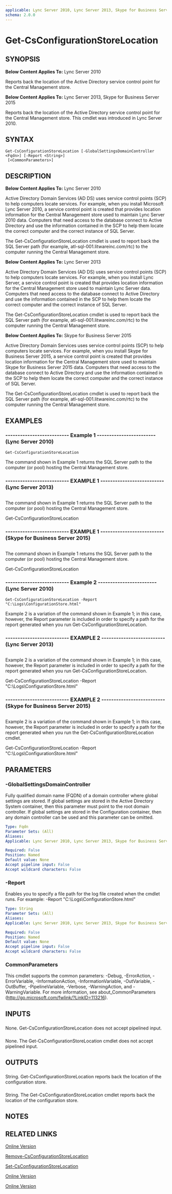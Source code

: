 ```yaml
---
applicable: Lync Server 2010, Lync Server 2013, Skype for Business Server 2015
schema: 2.0.0
---
```


# Get-CsConfigurationStoreLocation

## SYNOPSIS
**Below Content Applies To:** Lync Server 2010

Reports back the location of the Active Directory service control point for the Central Management store.

**Below Content Applies To:** Lync Server 2013, Skype for Business Server 2015

Reports back the location of the Active Directory service control point for the Central Management store.
This cmdlet was introduced in Lync Server 2010.



## SYNTAX

```
Get-CsConfigurationStoreLocation [-GlobalSettingsDomainController <Fqdn>] [-Report <String>]
 [<CommonParameters>]
```

## DESCRIPTION
**Below Content Applies To:** Lync Server 2010

Active Directory Domain Services (AD DS) uses service control points (SCP) to help computers locate services.
For example, when you install Microsoft Lync Server 2010, a service control point is created that provides location information for the Central Management store used to maintain Lync Server 2010 data.
Computers that need access to the database connect to Active Directory and use the information contained in the SCP to help them locate the correct computer and the correct instance of SQL Server.

The Get-CsConfigurationStoreLocation cmdlet is used to report back the SQL Server path (for example, atl-sql-001.litwareinc.com/rtc) to the computer running the Central Management store.

**Below Content Applies To:** Lync Server 2013

Active Directory Domain Services (AD DS) uses service control points (SCP) to help computers locate services.
For example, when you install Lync Server, a service control point is created that provides location information for the Central Management store used to maintain Lync Server data.
Computers that need access to the database connect to Active Directory and use the information contained in the SCP to help them locate the correct computer and the correct instance of SQL Server.

The Get-CsConfigurationStoreLocation cmdlet is used to report back the SQL Server path (for example, atl-sql-001.litwareinc.com/rtc) to the computer running the Central Management store.

**Below Content Applies To:** Skype for Business Server 2015

Active Directory Domain Services uses service control points (SCP) to help computers locate services.
For example, when you install Skype for Business Server 2015, a service control point is created that provides location information for the Central Management store used to maintain Skype for Business Server 2015 data.
Computers that need access to the database connect to Active Directory and use the information contained in the SCP to help them locate the correct computer and the correct instance of SQL Server.

The Get-CsConfigurationStoreLocation cmdlet is used to report back the SQL Server path (for example, atl-sql-001.litwareinc.com/rtc) to the computer running the Central Management store.



## EXAMPLES

### -------------------------- Example 1 ------------------------ (Lync Server 2010)
```
Get-CsConfigurationStoreLocation
```

The command shown in Example 1 returns the SQL Server path to the computer (or pool) hosting the Central Management store.

### -------------------------- EXAMPLE 1 -------------------------- (Lync Server 2013)
```

```

The command shown in Example 1 returns the SQL Server path to the computer (or pool) hosting the Central Management store.

Get-CsConfigurationStoreLocation

### -------------------------- EXAMPLE 1 -------------------------- (Skype for Business Server 2015)
```

```

The command shown in Example 1 returns the SQL Server path to the computer (or pool) hosting the Central Management store.

Get-CsConfigurationStoreLocation

### -------------------------- Example 2 ------------------------ (Lync Server 2010)
```
Get-CsConfigurationStoreLocation -Report "C:\Logs\ConfigurationStore.html"
```

Example 2 is a variation of the command shown in Example 1; in this case, however, the Report parameter is included in order to specify a path for the report generated when you run Get-CsConfigurationStoreLocation.

### -------------------------- EXAMPLE 2 -------------------------- (Lync Server 2013)
```

```

Example 2 is a variation of the command shown in Example 1; in this case, however, the Report parameter is included in order to specify a path for the report generated when you run Get-CsConfigurationStoreLocation.

Get-CsConfigurationStoreLocation -Report "C:\Logs\ConfigurationStore.html"

### -------------------------- EXAMPLE 2 -------------------------- (Skype for Business Server 2015)
```

```

Example 2 is a variation of the command shown in Example 1; in this case, however, the Report parameter is included in order to specify a path for the report generated when you run the Get-CsConfigurationStoreLocation cmdlet.

Get-CsConfigurationStoreLocation -Report "C:\Logs\ConfigurationStore.html"

## PARAMETERS

### -GlobalSettingsDomainController
Fully qualified domain name (FQDN) of a domain controller where global settings are stored.
If global settings are stored in the Active Directory System container, then this parameter must point to the root domain controller.
If global settings are stored in the Configuration container, then any domain controller can be used and this parameter can be omitted.

```yaml
Type: Fqdn
Parameter Sets: (All)
Aliases: 
Applicable: Lync Server 2010, Lync Server 2013, Skype for Business Server 2015

Required: False
Position: Named
Default value: None
Accept pipeline input: False
Accept wildcard characters: False
```

### -Report
Enables you to specify a file path for the log file created when the cmdlet runs.
For example: -Report "C:\Logs\ConfigurationStore.html"

```yaml
Type: String
Parameter Sets: (All)
Aliases: 
Applicable: Lync Server 2010, Lync Server 2013, Skype for Business Server 2015

Required: False
Position: Named
Default value: None
Accept pipeline input: False
Accept wildcard characters: False
```

### CommonParameters
This cmdlet supports the common parameters: -Debug, -ErrorAction, -ErrorVariable, -InformationAction, -InformationVariable, -OutVariable, -OutBuffer, -PipelineVariable, -Verbose, -WarningAction, and -WarningVariable. For more information, see about_CommonParameters (http://go.microsoft.com/fwlink/?LinkID=113216).

## INPUTS

###  
None.
Get-CsConfigurationStoreLocation does not accept pipelined input.

###  
None.
The Get-CsConfigurationStoreLocation cmdlet does not accept pipelined input.

## OUTPUTS

###  
String.
Get-CsConfigurationStoreLocation reports back the location of the configuration store.

###  
String.
The Get-CsConfigurationStoreLocation cmdlet reports back the location of the configuration store.

## NOTES

## RELATED LINKS

[Online Version](http://technet.microsoft.com/EN-US/library/abfda147-02fa-46a5-a988-d83daf4cc455(OCS.14).aspx)

[Remove-CsConfigurationStoreLocation]()

[Set-CsConfigurationStoreLocation]()

[Online Version](http://technet.microsoft.com/EN-US/library/abfda147-02fa-46a5-a988-d83daf4cc455(OCS.15).aspx)

[Online Version](http://technet.microsoft.com/EN-US/library/abfda147-02fa-46a5-a988-d83daf4cc455(OCS.16).aspx)

